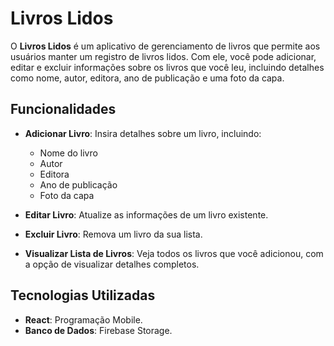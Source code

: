 # Livros Lidos

O **Livros Lidos** é um aplicativo de gerenciamento de livros que permite aos usuários manter um registro de livros lidos. Com ele, você pode adicionar, editar e excluir informações sobre os livros que você leu, incluindo detalhes como nome, autor, editora, ano de publicação e uma foto da capa.

## Funcionalidades

- **Adicionar Livro**: Insira detalhes sobre um livro, incluindo:
  - Nome do livro
  - Autor
  - Editora
  - Ano de publicação
  - Foto da capa

- **Editar Livro**: Atualize as informações de um livro existente.

- **Excluir Livro**: Remova um livro da sua lista.

- **Visualizar Lista de Livros**: Veja todos os livros que você adicionou, com a opção de visualizar detalhes completos.

## Tecnologias Utilizadas


- **React**: Programação Mobile.
- **Banco de Dados**: Firebase Storage.
